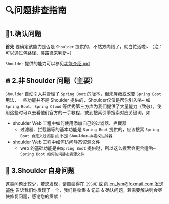 # 🔍问题排查指南

## 👀1.确认问题
**首先** 要确定该能力是否是 `Shoulder` 提供的，不然方向错了，就白忙活啦~ （注：可以通过包路径、类路径来判断~）

`Shoulder` 提供的能力可以参见[功能介绍.md](ability-intro.md)

## 🔥 2.非 Shoulder 问题（主要）

`Shoulder` 自动引入并管理了 `Spring Boot` 的版本，但未屏蔽或改变 `Spring Boot` 用法，一些功能并不是 Shoulder 提供的，Shoulder仅仅是帮你引入咯~
如 `Spring Boot`、`Spring Cloud` 等优秀第三方库为我们提供了大量能力（致敬），使用这些时可以去看他们官方的一手教程，或到搜索引擎搜索对应关键词。如

- shoulder Web 工程中如何使用添加自己的过滤器、拦截器
    - 过滤器、拦截器等的基本功能是 `Spring Boot` 提供的，应该搜索 `Spring Boot 自定义过滤器` 而不是 ~~`Shoulder 自定义过滤器`~~
- shoulder Web 工程中如何访问静态资源文件
    - web 的基础功能是由`Spring Boot` 提供哒，所以这么搜索会更合适哟~ `Spring Boot 如何访问静态资源文件`

## 🤝 3.Shoulder 自身问题

这类问题比较少，若您发现，请自豪得在 `ISSUE` 或 [向 cn_lym@foxmail.com 发送邮件](mailto:cn_lym@foxmail.com)
告诉我们你发现了一个，我们将收集 & 记录 & 确认问题，若需要解决则会尽快修复问题，感谢您的贡献！
